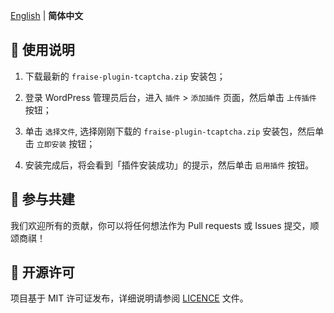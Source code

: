 [English](README.md) | **简体中文**

## 🚀 使用说明

1. 下载最新的 `fraise-plugin-tcaptcha.zip` 安装包；

2. 登录 WordPress 管理员后台，进入 `插件` > `添加插件` 页面，然后单击 `上传插件` 按钮；

3. 单击 `选择文件`, 选择刚刚下载的 `fraise-plugin-tcaptcha.zip` 安装包，然后单击 `立即安装` 按钮；

4. 安装完成后，将会看到「插件安装成功」的提示，然后单击 `启用插件` 按钮。

## 🤝 参与共建

我们欢迎所有的贡献，你可以将任何想法作为 Pull requests 或 Issues 提交，顺颂商祺！

## 📃 开源许可

项目基于 MIT 许可证发布，详细说明请参阅 [LICENCE](https://github.com/seatonjiang/fraise-plugin-tcaptcha/blob/main/LICENSE) 文件。
